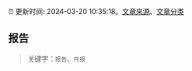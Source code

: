 :alarm_clock: 更新时间: 2024-03-20 10:35:18。[文章来源](/README.md)、[文章分类](/TAGS.md)

## 报告


> 关键字：`报告`、`月报`



